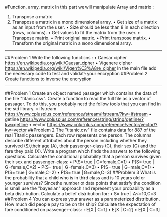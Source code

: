 #Function, array, matrix
In this part we will manipulate Array and matrix :

1. Transpose a matrix
2. Transpose a matrix in a mono dimensional array.
    • Get size of a matrix as an input from the user.
    • Size should be less than 8 in each direction (rows, columns).
    • Get values to fill the matrix from the user.
    • Transpose matrix.
    • Print original matrix.
    • Print transpose matrix.
    • Transform the original matrix in a mono dimensional array.

******************

##Problem 1
Write the following functions :
• Caesar cipher https://en.wikipedia.org/wiki/Caesar_cipher
• Vigenere cipher https://en.wikipedia.org/wiki/Vigen%C3%A8re_cipher
In the main file add the necessary code to test and validate your encryption
##Problem 2
Create functions to inverse the encryption

***

##Problem 1
Create an object named passager which contains the data of the file "titanic.csv". Create a function to read the full file as a vector of passager. To do this, you probably need the follow tools that you can find in the std library.
 • ifstream https://www.cplusplus.com/reference/fstream/ifstream/?kw=ifstream
 • getline https://www.cplusplus.com/reference/string/string/getline/?kw=getline
 • vector https://www.cplusplus.com/reference/vector/vector/?kw=vector
##Problem 2
The "titanic.csv" file contains data for 887 of the real Titanic passengers. Each row represents one person. The columns describe different attributes about the person including whether they survived (S),their age (A), their passenger-class (C), their sex (G) and the fare they paid (X).
Write a program which finds the answers to the following questions. Calculate the conditional probability that a person survives given their sex and passenger-class:
• P(S= true | G=female,C=1)
• P(S= true | G=female,C=2)
• P(S= true | G=female,C=3)
• P(S= true | G=male,C=1)
• P(S= true | G=male,C=2)
• P(S= true | G=male,C=3)
##Problem 3
What is the probability that a child who is in third class and is 10 years old or younger survives? Sincethe number of data points that satisfy the condition is small use the "bayesian" approach and represent your probability as a beta distribution.
Calculate a belief distribution for:
• S= true | A<=10,C=3
##Problem 4
You can express your answer as a parameterized distribution. How much did people pay to be on the ship? Calculate the expectation of fare conditioned on passenger-class:
• E[X | C=1]
• E[X | C=2]
• E[X | C=3]